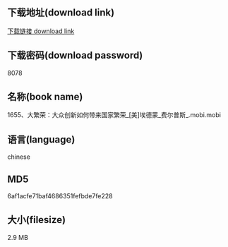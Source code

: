 ## 下载地址(download link)
[下载链接 download link](https://voluble-croquembouche-d321dc.netlify.app/?s=1655%E3%80%81%E5%A4%A7%E7%B9%81%E8%8D%A3%EF%BC%9A%E5%A4%A7%E4%BC%97%E5%88%9B%E6%96%B0%E5%A6%82%E4%BD%95%E5%B8%A6%E6%9D%A5%E5%9B%BD%E5%AE%B6%E7%B9%81%E8%8D%A3_%5B%E7%BE%8E%5D%E5%9F%83%E5%BE%B7%E8%92%99_%E8%B4%B9%E5%B0%94%E6%99%AE%E6%96%AF_.mobi)

## 下载密码(download password)
8078

## 名称(book name)
1655、大繁荣：大众创新如何带来国家繁荣_[美]埃德蒙_费尔普斯_.mobi.mobi

## 语言(language)
chinese

## MD5
6af1acfe71baf4686351fefbde7fe228

## 大小(filesize)
2.9 MB

